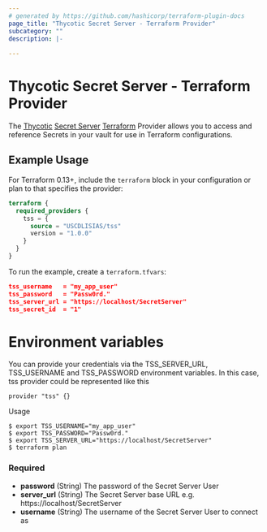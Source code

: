 ```yaml
---
# generated by https://github.com/hashicorp/terraform-plugin-docs
page_title: "Thycotic Secret Server - Terraform Provider"
subcategory: ""
description: |-
  
---
```


# Thycotic Secret Server - Terraform Provider

The [Thycotic](https://thycotic.com/) [Secret Server](https://thycotic.com/products/secret-server/) [Terraform](https://www.terraform.io/) Provider allows you to access and reference Secrets in your vault for use in Terraform configurations.

## Example Usage

For Terraform 0.13+, include the `terraform` block in your configuration or plan to that specifies the provider:

```terraform
terraform {
  required_providers {
    tss = {
      source = "USCDLISIAS/tss"
      version = "1.0.0"
    }
  }
}
```

To run the example, create a `terraform.tfvars`:

```json
tss_username   = "my_app_user"
tss_password   = "Passw0rd."
tss_server_url = "https://localhost/SecretServer"
tss_secret_id  = "1"
```

# Environment variables

You can provide your credentials via the TSS_SERVER_URL, TSS_USERNAME and TSS_PASSWORD environment variables.
In this case, tss provider could be represented like this 
```
provider "tss" {}
```
Usage
```
$ export TSS_USERNAME="my_app_user"
$ export TSS_PASSWORD="Passw0rd."
$ export TSS_SERVER_URL="https://localhost/SecretServer"
$ terraform plan
```

### Required

- **password** (String) The password of the Secret Server User
- **server_url** (String) The Secret Server base URL e.g. https://localhost/SecretServer
- **username** (String) The username of the Secret Server User to connect as
